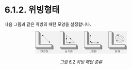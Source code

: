 ﻿# 6.1.2. 위빙형태 

다음 그림과 같은 위빙의 패턴 모양을 설정합니다. 

 
<p align="center">
 <img src="../../_assets/6_2.png" width="60%"></img>
 <em><p align="center">그림 6.2 위빙 패턴 종류</p></em>
</p>


